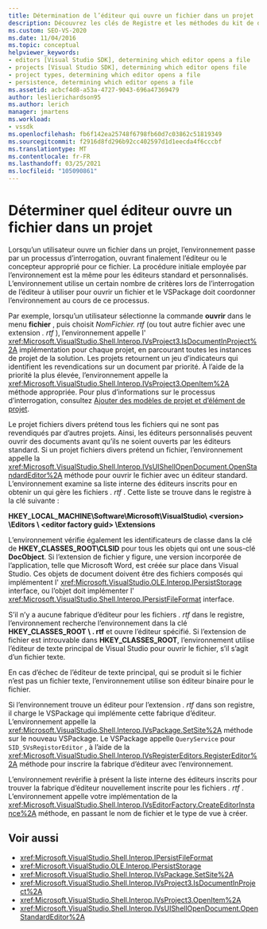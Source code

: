 ```yaml
---
title: Détermination de l’éditeur qui ouvre un fichier dans un projet | Microsoft Docs
description: Découvrez les clés de Registre et les méthodes du kit de développement logiciel (SDK) Visual Studio utilisées par Visual Studio pour déterminer quel éditeur ouvre un fichier dans un projet.
ms.custom: SEO-VS-2020
ms.date: 11/04/2016
ms.topic: conceptual
helpviewer_keywords:
- editors [Visual Studio SDK], determining which editor opens a file
- projects [Visual Studio SDK], determining which editor opens file
- project types, determining which editor opens a file
- persistence, determining which editor opens a file
ms.assetid: acbcf4d8-a53a-4727-9043-696a47369479
author: leslierichardson95
ms.author: lerich
manager: jmartens
ms.workload:
- vssdk
ms.openlocfilehash: fb6f142ea25748f6798fb60d7c03862c51819349
ms.sourcegitcommit: f2916d8fd296b92cc402597d1d1eecda4f6cccbf
ms.translationtype: MT
ms.contentlocale: fr-FR
ms.lasthandoff: 03/25/2021
ms.locfileid: "105090861"
---
```

# <a name="determine-which-editor-opens-a-file-in-a-project"></a>Déterminer quel éditeur ouvre un fichier dans un projet
Lorsqu’un utilisateur ouvre un fichier dans un projet, l’environnement passe par un processus d’interrogation, ouvrant finalement l’éditeur ou le concepteur approprié pour ce fichier. La procédure initiale employée par l’environnement est la même pour les éditeurs standard et personnalisés. L’environnement utilise un certain nombre de critères lors de l’interrogation de l’éditeur à utiliser pour ouvrir un fichier et le VSPackage doit coordonner l’environnement au cours de ce processus.

 Par exemple, lorsqu’un utilisateur sélectionne la commande **ouvrir** dans le menu **fichier** , puis choisit *NomFichier. rtf* (ou tout autre fichier avec une extension *. rtf* ), l’environnement appelle l' <xref:Microsoft.VisualStudio.Shell.Interop.IVsProject3.IsDocumentInProject%2A> implémentation pour chaque projet, en parcourant toutes les instances de projet de la solution. Les projets retournent un jeu d’indicateurs qui identifient les revendications sur un document par priorité. À l’aide de la priorité la plus élevée, l’environnement appelle la <xref:Microsoft.VisualStudio.Shell.Interop.IVsProject3.OpenItem%2A> méthode appropriée. Pour plus d’informations sur le processus d’interrogation, consultez [Ajouter des modèles de projet et d’élément de projet](../../extensibility/internals/adding-project-and-project-item-templates.md).

 Le projet fichiers divers prétend tous les fichiers qui ne sont pas revendiqués par d’autres projets. Ainsi, les éditeurs personnalisés peuvent ouvrir des documents avant qu’ils ne soient ouverts par les éditeurs standard. Si un projet fichiers divers prétend un fichier, l’environnement appelle la <xref:Microsoft.VisualStudio.Shell.Interop.IVsUIShellOpenDocument.OpenStandardEditor%2A> méthode pour ouvrir le fichier avec un éditeur standard. L’environnement examine sa liste interne des éditeurs inscrits pour en obtenir un qui gère les fichiers *. rtf* . Cette liste se trouve dans le registre à la clé suivante :

 **HKEY_LOCAL_MACHINE\Software\Microsoft\VisualStudio\\ \<version> \Editors \\ \<editor factory guid> \Extensions**

 L’environnement vérifie également les identificateurs de classe dans la clé de **HKEY_CLASSES_ROOT\CLSID** pour tous les objets qui ont une sous-clé **DocObject**. Si l’extension de fichier y figure, une version incorporée de l’application, telle que Microsoft Word, est créée sur place dans Visual Studio. Ces objets de document doivent être des fichiers composés qui implémentent l' <xref:Microsoft.VisualStudio.OLE.Interop.IPersistStorage> interface, ou l’objet doit implémenter l' <xref:Microsoft.VisualStudio.Shell.Interop.IPersistFileFormat> interface.

 S’il n’y a aucune fabrique d’éditeur pour les fichiers *. rtf* dans le registre, l’environnement recherche l’environnement dans la clé **HKEY_CLASSES_ROOT \\ . rtf** et ouvre l’éditeur spécifié. Si l’extension de fichier est introuvable dans **HKEY_CLASSES_ROOT**, l’environnement utilise l’éditeur de texte principal de Visual Studio pour ouvrir le fichier, s’il s’agit d’un fichier texte.

 En cas d’échec de l’éditeur de texte principal, qui se produit si le fichier n’est pas un fichier texte, l’environnement utilise son éditeur binaire pour le fichier.

 Si l’environnement trouve un éditeur pour l’extension *. rtf* dans son registre, il charge le VSPackage qui implémente cette fabrique d’éditeur. L’environnement appelle la <xref:Microsoft.VisualStudio.Shell.Interop.IVsPackage.SetSite%2A> méthode sur le nouveau VSPackage. Le VSPackage appelle `QueryService` pour `SID_SVsRegistorEditor` , à l’aide de la <xref:Microsoft.VisualStudio.Shell.Interop.IVsRegisterEditors.RegisterEditor%2A> méthode pour inscrire la fabrique d’éditeur avec l’environnement.

 L’environnement revérifie à présent la liste interne des éditeurs inscrits pour trouver la fabrique d’éditeur nouvellement inscrite pour les fichiers *. rtf* . L’environnement appelle votre implémentation de la <xref:Microsoft.VisualStudio.Shell.Interop.IVsEditorFactory.CreateEditorInstance%2A> méthode, en passant le nom de fichier et le type de vue à créer.

## <a name="see-also"></a>Voir aussi
- <xref:Microsoft.VisualStudio.Shell.Interop.IPersistFileFormat>
- <xref:Microsoft.VisualStudio.OLE.Interop.IPersistStorage>
- <xref:Microsoft.VisualStudio.Shell.Interop.IVsPackage.SetSite%2A>
- <xref:Microsoft.VisualStudio.Shell.Interop.IVsProject3.IsDocumentInProject%2A>
- <xref:Microsoft.VisualStudio.Shell.Interop.IVsProject3.OpenItem%2A>
- <xref:Microsoft.VisualStudio.Shell.Interop.IVsUIShellOpenDocument.OpenStandardEditor%2A>
